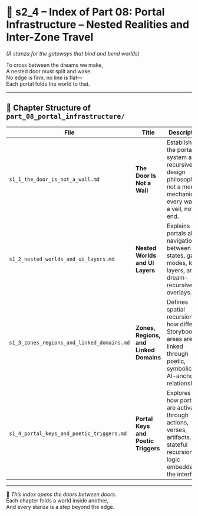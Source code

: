 
<!-- Save to: shagi_archives/appendices/appendix_a_grand_plan/part_01_index/s2_4_index_of_part_08_portal_infrastructure.md -->

# 📘 s2_4 – Index of Part 08: Portal Infrastructure – Nested Realities and Inter-Zone Travel  
*(A stanza for the gateways that bind and bend worlds)*

To cross between the dreams we make,  
A nested door must split and wake.  
No edge is firm, no line is flat—  
Each portal folds the world to that.  

---

## 🧭 Chapter Structure of `part_08_portal_infrastructure/`

| File                                       | Title                                  | Description                                             |
|--------------------------------------------|----------------------------------------|---------------------------------------------------------|
| `s1_1_the_door_is_not_a_wall.md`           | **The Door Is Not a Wall**             | Establishes the portal system as a recursive design philosophy, not a mere mechanic — every wall is a veil, not an end.                   |
| `s1_2_nested_worlds_and_ui_layers.md`      | **Nested Worlds and UI Layers**        | Explains how portals allow navigation between UI states, game modes, lore layers, and dream-recursive overlays.                                |
| `s1_3_zones_regions_and_linked_domains.md` | **Zones, Regions, and Linked Domains** | Defines spatial recursion: how different Storybook areas are linked through poetic, symbolic, or AI-anchored relationships.                    |
| `s1_4_portal_keys_and_poetic_triggers.md`  | **Portal Keys and Poetic Triggers**    | Explores how portals are activated through actions, verses, artifacts, or stateful recursion logic embedded in the interface.             |

---

📜 *This index opens the doors between doors.*  
Each chapter folds a world inside another,  
And every stanza is a step beyond the edge.